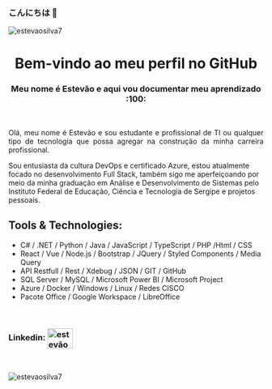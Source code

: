 
### こんにちは 👋
<p align="left"> <img src="https://komarev.com/ghpvc/?username=estevaosilva7&label=Profile%20views&color=0e75b6&style=flat" alt="estevaosilva7" /> </p>

<h1 align="center">Bem-vindo ao meu perfil no GitHub
  </h1>
<h3 align="center">Meu nome é Estevão e aqui vou documentar meu aprendizado :100: </h3>
<br>


<div>
<p align="justify">
Olá, meu nome é Estevão e sou estudante e profissional de TI ou qualquer tipo de tecnologia que possa agregar na construção da minha carreira profissional. 

Sou entusiasta da cultura DevOps e certificado Azure, estou atualmente focado no desenvolvimento Full Stack, também sigo me aperfeiçoando por meio da minha graduação em Análise e Desenvolvimento de Sistemas pelo Instituto Federal de Educação, Ciência e Tecnologia de Sergipe e projetos pessoais.

## Tools & Technologies: 
- C# / .NET / Python / Java / JavaScript / TypeScript / PHP /Html / CSS 
- React / Vue / Node.js / Bootstrap / JQuery / Styled Components / Media Query 
- API Restfull / Rest / Xdebug / JSON / GIT / GitHub 
- SQL Server / MySQL / Microsoft Power BI / Microsoft Project 
- Azure / Docker / Windows / Linux / Redes CISCO 
- Pacote Office / Google Workspace / LibreOffice

</p>
</div>

<br> 



<h3 align="left">Linkedin:
<a href="https://linkedin.com/in/estevãosilva7" target="blank"><img align="center" src="https://raw.githubusercontent.com/rahuldkjain/github-profile-readme-generator/master/src/images/icons/Social/linked-in-alt.svg" alt="estevãosilva7" height="40" width="50" /></a>
</h3>

</p> 

<br>

<p><img align="center" src="https://github-readme-stats.vercel.app/api/top-langs?username=estevaosilva7&show_icons=true&locale=en&layout=compact" alt="estevaosilva7" /></p>

